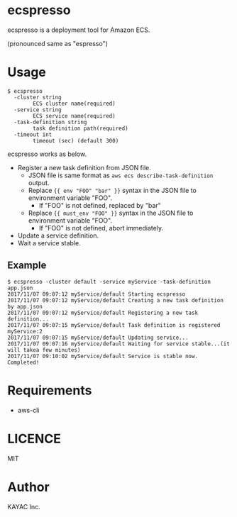 # ecspresso

ecspresso is a deployment tool for Amazon ECS.

(pronounced same as "espresso")

# Usage

```
$ ecspresso
  -cluster string
    	ECS cluster name(required)
  -service string
    	ECS service name(required)
  -task-definition string
    	task definition path(required)
  -timeout int
    	timeout (sec) (default 300)
```

ecspresso works as below.

- Register a new task definition from JSON file.
  - JSON file is same format as `aws ecs describe-task-definition` output.
  - Replace `{{ env "FOO" "bar" }}` syntax in the JSON file to environment variable "FOO".
    - If "FOO" is not defined, replaced by "bar"
  - Replace `{{ must_env "FOO" }}` syntax in the JSON file to environment variable "FOO".
    - If "FOO" is not defined, abort immediately.
- Update a service definition.
- Wait a service stable.

## Example

```
$ ecspresso -cluster default -service myService -task-definition app.json
2017/11/07 09:07:12 myService/default Starting ecspresso
2017/11/07 09:07:12 myService/default Creating a new task definition by app.json
2017/11/07 09:07:12 myService/default Registering a new task definition...
2017/11/07 09:07:15 myService/default Task definition is registered myService:2
2017/11/07 09:07:15 myService/default Updating service...
2017/11/07 09:07:16 myService/default Waiting for service stable...(it will takea few minutes)
2017/11/07 09:10:02 myService/default Service is stable now. Completed!
```

# Requirements

- aws-cli

# LICENCE

MIT

# Author

KAYAC Inc.
